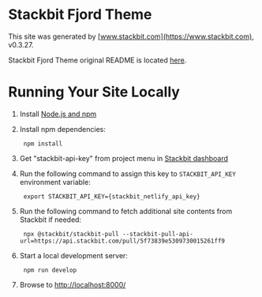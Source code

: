 # Stackbit Fjord Theme

This site was generated by [www.stackbit.com](https://www.stackbit.com), v0.3.27.

Stackbit Fjord Theme original README is located [here](./README.theme.md).

# Running Your Site Locally

1. Install [Node.js and npm](https://nodejs.org/en/)

1. Install npm dependencies:

        npm install

1. Get "stackbit-api-key" from project menu in [Stackbit dashboard](https://app.stackbit.com/dashboard)

1. Run the following command to assign this key to `STACKBIT_API_KEY` environment variable:

        export STACKBIT_API_KEY={stackbit_netlify_api_key}

1. Run the following command to fetch additional site contents from Stackbit if needed:

        npx @stackbit/stackbit-pull --stackbit-pull-api-url=https://api.stackbit.com/pull/5f73839e5309730015261ff9

1. Start a local development server:

        npm run develop

1. Browse to [http://localhost:8000/](http://localhost:8000/)
